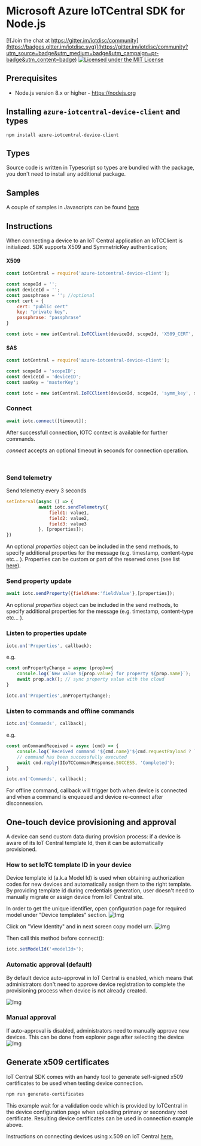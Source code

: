 # Microsoft Azure IoTCentral SDK for Node.js

[![Join the chat at https://gitter.im/iotdisc/community](https://badges.gitter.im/iotdisc.svg)](https://gitter.im/iotdisc/community?utm_source=badge&utm_medium=badge&utm_campaign=pr-badge&utm_content=badge)
[![Licensed under the MIT License](https://img.shields.io/badge/License-MIT-blue.svg)](https://github.com/lucadruda/iotc-nodejs-device-client/blob/master/LICENSE)


## Prerequisites
+ Node.js version 8.x or higher - https://nodejs.org

## Installing `azure-iotcentral-device-client` and types

```
npm install azure-iotcentral-device-client
```

## Types

Source code is written in Typescript so types are bundled with the package, you don't need to install any additional package.


## Samples

A couple of samples in Javascripts can be found [here](https://github.com/lucadruda/iotc-samples)


## Instructions

When connecting a device to an IoT Central application an IoTCClient is initialized.
SDK supports X509 and SymmetricKey authentication;

#### X509
```js
const iotCentral = require('azure-iotcentral-device-client');

const scopeId = '';
const deviceId = '';
const passphrase = ''; //optional
const cert = {
    cert: "public cert"
    key: "private key",
    passphrase: "passphrase"
}

const iotc = new iotCentral.IoTCClient(deviceId, scopeId, 'X509_CERT', cert);
```

#### SAS
```js
const iotCentral = require('azure-iotcentral-device-client');

const scopeId = 'scopeID';
const deviceId = 'deviceID';
const sasKey = 'masterKey';

const iotc = new iotCentral.IoTCClient(deviceId, scopeId, 'symm_key', sasKey);
```

### Connect
```ts
await iotc.connect([timeout]);
```
After successfull connection, IOTC context is available for further commands.

_connect_ accepts an optional timeout in seconds for connection operation.

<br/>

### Send telemetry

Send telemetry every 3 seconds
```js
setInterval(async () => {
            await iotc.sendTelemetry({
                field1: value1,
                field2: value2,
                field3: value3
            }, [properties]);
})
```
An optional *properties* object can be included in the send methods, to specify additional properties for the message (e.g. timestamp, content-type etc... ).
Properties can be custom or part of the reserved ones (see list [here](https://github.com/Azure/azure-iot-sdk-csharp/blob/master/iothub/device/src/MessageSystemPropertyNames.cs#L36)).


### Send property update
```js
await iotc.sendProperty({fieldName:'fieldValue'},[properties]);
```
An optional *properties* object can be included in the send methods, to specify additional properties for the message (e.g. timestamp, content-type etc... ).


### Listen to properties update
```js
iotc.on('Properties', callback);
```
e.g.
```js
const onPropertyChange = async (prop)=>{
    console.log(`New value ${prop.value} for property ${prop.name}`);
    await prop.ack(); // sync property value with the cloud
}

iotc.on('Properties',onPropertyChange);
```

### Listen to commands and offline commands
```js
iotc.on('Commands', callback);
```
e.g.
```js
const onCommandReceived = async (cmd) => {
    console.log(`Received command '${cmd.name}'${cmd.requestPayload ? ` with payload ${cmd.requestPayload}` : '.'}`);
    // command has been successfully executed
    await cmd.reply(IIoTCCommandResponse.SUCCESS, 'Completed');
}

iotc.on('Commands', callback);

```

For offline command, callback will trigger both when device is connected and when a command is enqueued and device re-connect after disconnession.


## One-touch device provisioning and approval
A device can send custom data during provision process: if a device is aware of its IoT Central template Id, then it can be automatically provisioned.

### How to set IoTC template ID in your device
Device template id (a.k.a Model Id) is used when obtaining authorization codes for new devices and automatically assign them to the right template. By providing template id during credentials generation, user doesn't need to manually migrate or assign device from IoT Central site.

In order to get the unique identifier, open configuration page for required model under "Device templates" section.
![Img](assets/modelId.png)

Click on "View Identity" and in next screen copy model urn.
![Img](assets/modelId_2.png)


Then call this method before connect():

```js
iotc.setModelId('<modelId>');
```

### Automatic approval (default)
By default device auto-approval in IoT Central is enabled, which means that administrators don't need to approve device registration to complete the provisioning process when device is not already created.

![Img](assets/auto_approval.jpg)

### Manual approval
If auto-approval is disabled, administrators need to manually approve new devices.
This can be done from explorer page after selecting the device
![Img](assets/manual_approval.jpg)


## Generate x509 certificates
IoT Central SDK comes with an handy tool to generate self-signed x509 certificates to be used when testing device connection.

```bash
npm run generate-certificates
```

This example wait for a validation code which is provided by IoTCentral in the device configuration page when uploading primary or secondary root certificate.
Resulting device certificates can be used in connection example above.

Instructions on connecting devices using x.509 on IoT Central [here.](https://docs.microsoft.com/en-us/azure/iot-central/core/concepts-get-connected#connect-devices-using-x509-certificates)
